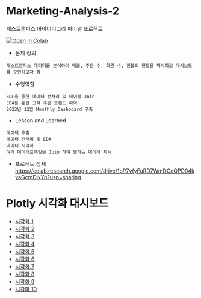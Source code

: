 # Marketing-Analysis-2
패스트캠퍼스 바이티디그리 파이널 프로젝트

<a target="_blank" href="https://colab.research.google.com/drive/1bP7yfyFuRD7WmDCeQPD04kyaGcmDlxYn?usp=sharing">
  <img src="https://colab.research.google.com/assets/colab-badge.svg" alt="Open In Colab"/>
</a>

* 문제 정의
```
패스트캠퍼스 데이터를 분석하여 매출, 주문 수, 회원 수, 환불의 현황을 파악하고 대시보드를 구현하고자 함
```
* 수행역할
```
SQL을 통한 데이터 전처리 및 테이블 Join
EDA를 통한 고객 주문 트렌드 파악
2022년 12월 Monthly Dashboard 구축
```
* Lesson and Learned
```
데이터 추출
데이터 전처리 및 EDA
데이터 시각화
여러 데이터프레임을 Join 하여 원하는 데이터 획득
```

* 프로젝트 상세
https://colab.research.google.com/drive/1bP7yfyFuRD7WmDCeQPD04kyaGcmDlxYn?usp=sharing

<html>
<head>
</head>
<body>
    <h1>Plotly 시각화 대시보드</h1>
    <ul>
        <li><a href="increase_pct.html">시각화 1</a></li>
        <li><a href="daily_sales.html">시각화 2</a></li>
        <li><a href="top10_heatmap.html">시각화 3</a></li>
        <li><a href="top10_keyword.html">시각화 4</a></li>
        <li><a href="top20_refund.html">시각화 5</a></li>
        <li><a href="new_customer_month.html">시각화 6</a></li>
        <li><a href="new_customer_month2.html">시각화 7</a></li>
        <li><a href="order_date.html">시각화 8</a></li>
        <li><a href="course_date.html">시각화 9</a></li>
        <li><a href="weekday_pie.html">시각화 10</a></li>
    </ul>
